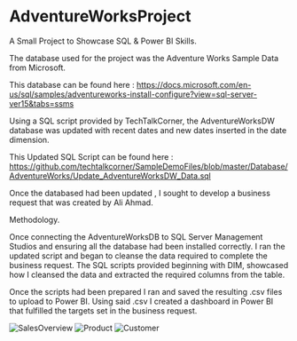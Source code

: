 # AdventureWorksProject

A Small Project to Showcase SQL & Power BI Skills.

The database used for the project was the Adventure Works Sample Data from Microsoft.

This database can be found here : https://docs.microsoft.com/en-us/sql/samples/adventureworks-install-configure?view=sql-server-ver15&tabs=ssms

Using a SQL script provided by TechTalkCorner, the AdventureWorksDW database was updated with recent dates and new dates inserted in the date dimension. 

This Updated SQL Script can be found here : https://github.com/techtalkcorner/SampleDemoFiles/blob/master/Database/AdventureWorks/Update_AdventureWorksDW_Data.sql

Once the databased had been updated , I sought to develop a business request that was created by Ali Ahmad.



Methodology.



Once connecting the AdventureWorksDB to SQL Server Management Studios and ensuring all the database had been installed correctly.
I ran the updated script and began to cleanse the data required to complete the business request. The  SQL scripts provided beginning with DIM, 
showcased how I cleansed the data and extracted the required columns from the table. 


Once the scripts had been prepared I ran and saved the resulting .csv files to upload to Power BI.
Using said .csv I created a dashboard in Power BI that fulfilled the targets set in the business request.


![SalesOverview](https://user-images.githubusercontent.com/47522591/114907345-e2680580-9e12-11eb-9e5a-fb45cc915b65.PNG)
![Product](https://user-images.githubusercontent.com/47522591/114907364-e72cb980-9e12-11eb-9280-546f6e05216f.PNG)
![Customer](https://user-images.githubusercontent.com/47522591/114907366-e7c55000-9e12-11eb-9587-99309eca4901.PNG)
